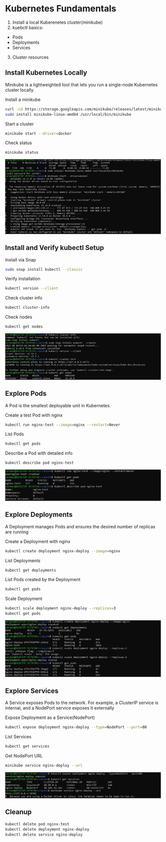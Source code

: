 # Kubernetes Fundamentals
1. Install a local Kuberenetes cluster(minikube)
2. kuebctl basics:
  - Pods
  - Deployments
  - Services
3. Cluster resources

## Install Kubernetes Locally
Minikube is a lightweighted tool that lets you run a single-node Kubernetes cluster locally.

Install a minikube
```bash
curl -LO https://storage.googleapis.com/minikube/releases/latest/minikube-linux-amd64
sudo install minikube-linux-amd64 /usr/local/bin/minikube
```
Start a cluster
```bash
minikube start --driver=docker
```

Check status
```bash
minikube status
```
![install minikube](screenshots/install-minikube.jpg)

## Install and Verify kubectl Setup
Install via Snap
```bash
sudo snap install kubectl --classic
```
Verify installation
```bash
kubectl version --client
```
Check cluster info
```bash
kubectl cluster-info
```
Check nodes
```bash
kubectl get nodes
```
![install and verify kubectl](screenshots/install-verify-kubectl.jpg)

## Explore Pods
A Pod is the smallest deployable unit in Kubernetes. 

Create a test Pod with nginx
```bash
kubectl run nginx-test --image=nginx --restart=Never
```
List Pods
```bash
kubectl get pods
```

Describe a Pod with detailed info
```bash
kubectl describe pod nginx-test
```

![explore pods](screenshots/explore-pods.jpg)

## Explore Deployments
A Deployment manages Pods and ensures the desired number of replicas are running

Create a Deployment with nginx
```bash
kubectl create deployment nginx-deploy --image=nginx
```
List Deployments
```bash
kubectl get deployments
```
List Pods created by the Deployment
```bash
kubectl get pods
```
Scale Deployment
```bash
kubectl scale deployment nginx-deploy --replicas=3
kubectl get pods
```
![explore deployments](screenshots/explore-deployment.jpg)

## Explore Services
A Service exposes Pods to the network. For example, a ClusterIP service is internal, and a NodePort service exposes it externally

Expose Deployment as a Service(NodePort)
```bash
kubectl expose deployment nginx-deploy --type=NodePort --port=80
```
List Services
```bash
kubectl get services
```
Get NodePort URL
```bash
minikube service nginx-deploy --url
```
![explore services](screenshots/explore-services.jpg)

## Cleanup

```bash
kubectl delete pod nginx-test
kubectl delete deployment nginx-deploy
kubectl delete service nginx-deploy
```










